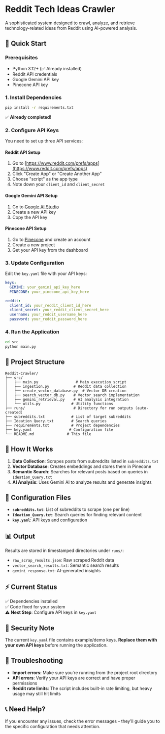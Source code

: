 # Reddit Tech Ideas Crawler

A sophisticated system designed to crawl, analyze, and retrieve technology-related ideas from Reddit using AI-powered analysis.

## 🚀 Quick Start

### Prerequisites
- Python 3.12+ (✅ Already installed)
- Reddit API credentials
- Google Gemini API key  
- Pinecone API key

### 1. Install Dependencies
```bash
pip install -r requirements.txt
```
✅ **Already completed!**

### 2. Configure API Keys

You need to set up three API services:

#### **Reddit API Setup**
1. Go to [https://www.reddit.com/prefs/apps](https://www.reddit.com/prefs/apps)
2. Click "Create App" or "Create Another App"
3. Choose "script" as the app type
4. Note down your `client_id` and `client_secret`

#### **Google Gemini API Setup**
1. Go to [Google AI Studio](https://aistudio.google.com/app/apikey)
2. Create a new API key
3. Copy the API key

#### **Pinecone API Setup**
1. Go to [Pinecone](https://www.pinecone.io/) and create an account
2. Create a new project
3. Get your API key from the dashboard

### 3. Update Configuration

Edit the `key.yaml` file with your API keys:

```yaml
keys: 
  GEMINI: your_gemini_api_key_here
  PINECONE: your_pinecone_api_key_here

reddit:
  client_id: your_reddit_client_id_here
  client_secret: your_reddit_client_secret_here
  username: your_reddit_username_here
  password: your_reddit_password_here
```

### 4. Run the Application

```bash
cd src
python main.py
```

## 📁 Project Structure

```
Reddit-Crawler/
├── src/
│   ├── main.py                 # Main execution script
│   ├── ingestion.py           # Reddit data collection
│   ├── create_vector_database.py  # Vector DB creation
│   ├── search_vector_db.py    # Vector search implementation
│   ├── gemini_retrieval.py    # AI analysis integration
│   └── utils.py              # Utility functions
├── runs/                      # Directory for run outputs (auto-created)
├── subreddits.txt            # List of target subreddits
├── Ideation_Query.txt        # Search queries
├── requirements.txt          # Project dependencies
├── key.yaml                 # Configuration file
└── README.md               # This file
```

## 🔧 How It Works

1. **Data Collection**: Scrapes posts from subreddits listed in `subreddits.txt`
2. **Vector Database**: Creates embeddings and stores them in Pinecone
3. **Semantic Search**: Searches for relevant posts based on queries in `Ideation_Query.txt`
4. **AI Analysis**: Uses Gemini AI to analyze results and generate insights

## 📝 Configuration Files

- **`subreddits.txt`**: List of subreddits to scrape (one per line)
- **`Ideation_Query.txt`**: Search queries for finding relevant content
- **`key.yaml`**: API keys and configuration

## 📊 Output

Results are stored in timestamped directories under `runs/`:
- `raw_scrap_results.json`: Raw scraped Reddit data
- `vector_search_results.txt`: Semantic search results
- `gemini_response.txt`: AI-generated insights

## ⚡ Current Status

✅ Dependencies installed  
✅ Code fixed for your system  
⚠️  **Next Step**: Configure API keys in `key.yaml`  

## 🔑 Security Note

The current `key.yaml` file contains example/demo keys. **Replace them with your own API keys** before running the application.

## 🐛 Troubleshooting

- **Import errors**: Make sure you're running from the project root directory
- **API errors**: Verify your API keys are correct and have proper permissions
- **Reddit rate limits**: The script includes built-in rate limiting, but heavy usage may still hit limits

## 📞 Need Help?

If you encounter any issues, check the error messages - they'll guide you to the specific configuration that needs attention. 